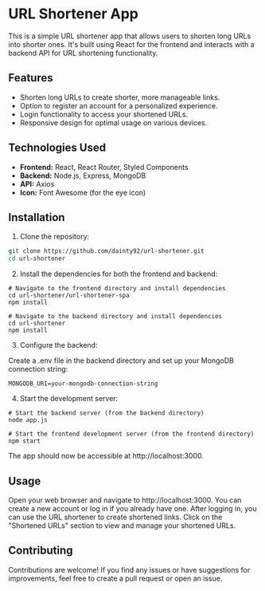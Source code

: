 # URL Shortener App

This is a simple URL shortener app that allows users to shorten long URLs into shorter ones. It's built using React for the frontend and interacts with a backend API for URL shortening functionality.

## Features

- Shorten long URLs to create shorter, more manageable links.
- Option to register an account for a personalized experience.
- Login functionality to access your shortened URLs.
- Responsive design for optimal usage on various devices.

## Technologies Used

- **Frontend:** React, React Router, Styled Components
- **Backend:** Node.js, Express, MongoDB
- **API:** Axios
- **Icon:** Font Awesome (for the eye icon)

## Installation

1. Clone the repository:

```bash
git clone https://github.com/dainty92/url-shortener.git
cd url-shortener
```

2. Install the dependencies for both the frontend and backend:

```
# Navigate to the frontend directory and install dependencies
cd url-shortener/url-shortener-spa
npm install

# Navigate to the backend directory and install dependencies
cd url-shortener
npm install
```

3. Configure the backend:

Create a .env file in the backend directory and set up your MongoDB connection string:

```
MONGODB_URI=your-mongodb-connection-string
```

4. Start the development server:

```
# Start the backend server (from the backend directory)
node app.js

# Start the frontend development server (from the frontend directory)
npm start
```

The app should now be accessible at http://localhost:3000.

## Usage

Open your web browser and navigate to http://localhost:3000.
You can create a new account or log in if you already have one.
After logging in, you can use the URL shortener to create shortened links.
Click on the "Shortened URLs" section to view and manage your shortened URLs.

## Contributing

Contributions are welcome! If you find any issues or have suggestions for improvements, feel free to create a pull request or open an issue.